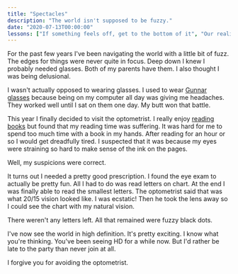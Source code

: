 ```yaml
---
title: "Spectacles"
description: "The world isn't supposed to be fuzzy."
date: "2020-07-13T00:00:00"
lessons: ["If something feels off, get to the bottom of it", "Our reality can be changed"]
---
```


For the past few years I've been navigating the world with a little bit of fuzz. The edges for things were never quite in focus. Deep down I knew I probably needed glasses. Both of my parents have them. I also thought I was being delusional.

I wasn't actually opposed to wearing glasses. I used to wear [Gunnar glasses](https://gunnar.com) because being on my computer all day was giving me headaches. They worked well until I sat on them one day. My butt won that battle.

This year I finally decided to visit the optometrist. I really enjoy [reading books](https://anthonymorris.dev/books) but found that my reading time was suffering. It was hard for me to spend too much time with a book in my hands. After reading for an hour or so I would get dreadfully tired. I suspected that it was because my eyes were straining so hard to make sense of the ink on the pages.

Well, my suspicions were correct.

It turns out I needed a pretty good prescription. I found the eye exam to actually be pretty fun. All I had to do was read letters on chart. At the end I was finally able to read the smallest letters. The optometrist said that was what 20/15 vision looked like. I was ecstatic! Then he took the lens away so I could see the chart with my natural vision.

There weren't any letters left. All that remained were fuzzy black dots.

I've now see the world in high definition. It's pretty exciting. I know what you're thinking. You've been seeing HD for a while now. But I'd rather be late to the party than never join at all.

I forgive you for avoiding the optometrist.
